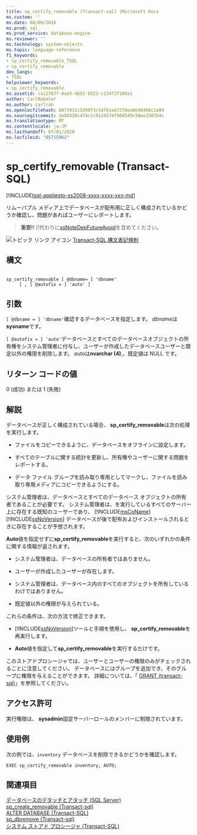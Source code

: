 ```yaml
---
title: sp_certify_removable (Transact-sql) |Microsoft Docs
ms.custom: ''
ms.date: 08/09/2016
ms.prod: sql
ms.prod_service: database-engine
ms.reviewer: ''
ms.technology: system-objects
ms.topic: language-reference
f1_keywords:
- sp_certify_removable_TSQL
- sp_certify_removable
dev_langs:
- TSQL
helpviewer_keywords:
- sp_certify_removable
ms.assetid: ca12767f-0ae5-4652-b523-c23473f100a1
author: CarlRabeler
ms.author: carlrab
ms.openlocfilehash: b873931c5d09f3c54f61e872f8ea6646408c1a04
ms.sourcegitcommit: da88320c474c1c9124574f90d549c50ee3387b4c
ms.translationtype: MT
ms.contentlocale: ja-JP
ms.lasthandoff: 07/01/2020
ms.locfileid: "85715962"
---
```

# <a name="sp_certify_removable-transact-sql"></a>sp_certify_removable (Transact-SQL)
[!INCLUDE[tsql-appliesto-ss2008-xxxx-xxxx-xxx-md](../../includes/applies-to-version/sqlserver.md)]

  リムーバブル メディア上でデータベースが配布用に正しく構成されているかどうか確認し、問題があればユーザーにレポートします。  
  
> **重要!!** [!代わりに[ssNoteDepFutureAvoid](../../t-sql/statements/create-database-sql-server-transact-sql.md)を含めてください。  
  
  
 ![トピック リンク アイコン](../../database-engine/configure-windows/media/topic-link.gif "トピック リンク アイコン") [Transact-SQL 構文表記規則](../../t-sql/language-elements/transact-sql-syntax-conventions-transact-sql.md)  
  
## <a name="syntax"></a>構文  
  
```  
  
sp_certify_removable [ @dbname= ] 'dbname'  
     [ , [ @autofix = ] 'auto' ]  
```  
  
## <a name="arguments"></a>引数  
`[ @dbname = ] 'dbname'`確認するデータベースを指定します。 *dbname*は**sysname**です。  
  
`[ @autofix = ] 'auto'`データベースとすべてのデータベースオブジェクトの所有権をシステム管理者に付与し、ユーザーが作成したデータベースユーザーと既定以外の権限を削除します。 *auto*は**nvarchar (4)**,、既定値は NULL です。  
  
## <a name="return-code-values"></a>リターン コードの値  
 0 (成功) または 1 (失敗)  
  
## <a name="remarks"></a>解説  
 データベースが正しく構成されている場合、 **sp_certify_removable**は次の処理を実行します。  
  
-   ファイルをコピーできるように、データベースをオフラインに設定します。  
  
-   すべてのテーブルに関する統計を更新し、所有権やユーザーに関する問題をレポートする。  
  
-   データ ファイル グループを読み取り専用としてマークし、ファイルを読み取り専用メディアにコピーできるようにする。  
  
 システム管理者は、データベースとすべてのデータベース オブジェクトの所有者であることが必要です。 システム管理者は、を実行しているすべてのサーバー上に存在する既知のユーザーであり、 [!INCLUDE[msCoName](../../includes/msconame-md.md)] [!INCLUDE[ssNoVersion](../../includes/ssnoversion-md.md)] データベースが後で配布およびインストールされるときに存在することが予想されます。  
  
 **Auto**値を指定せずに**sp_certify_removable**を実行すると、次のいずれかの条件に関する情報が返されます。  
  
-   システム管理者は、データベースの所有者ではありません。  
  
-   ユーザーが作成したユーザーが存在します。  
  
-   システム管理者は、データベース内のすべてのオブジェクトを所有しているわけではありません。  
  
-   既定値以外の権限が与えられている。  
  
 これらの条件は、次の方法で修正できます。  
  
-   [!INCLUDE[ssNoVersion](../../includes/ssnoversion-md.md)]ツールと手順を使用し、 **sp_certify_removable**を再実行します。  
  
-   **Auto**値を指定して**sp_certify_removable**を実行するだけです。  
  
 このストアドプロシージャでは、ユーザーとユーザーの権限のみがチェックされることに注意してください。 データベースにはグループを追加でき、そのグループに権限を与えることができます。 詳細については、「 [GRANT &#40;transact-sql&#41;](../../t-sql/statements/grant-transact-sql.md)」を参照してください。  
  
## <a name="permissions"></a>アクセス許可  
 実行権限は、 **sysadmin**固定サーバーロールのメンバーに制限されています。  
  
## <a name="examples"></a>使用例  
 次の例では、`inventory` データベースを削除できるかどうかを確認します。  
  
```  
EXEC sp_certify_removable inventory, AUTO;  
```  
  
## <a name="see-also"></a>関連項目  
 [データベースのデタッチとアタッチ &#40;SQL Server&#41;](../../relational-databases/databases/database-detach-and-attach-sql-server.md)   
 [sp_create_removable &#40;Transact-sql&#41;](../../relational-databases/system-stored-procedures/sp-create-removable-transact-sql.md)   
 [ALTER DATABASE &#40;Transact-SQL&#41;](../../t-sql/statements/alter-database-transact-sql.md)   
 [sp_dbremove &#40;Transact-sql&#41;](../../relational-databases/system-stored-procedures/sp-dbremove-transact-sql.md)   
 [システム ストアド プロシージャ &#40;Transact-SQL&#41;](../../relational-databases/system-stored-procedures/system-stored-procedures-transact-sql.md)  
  
  
